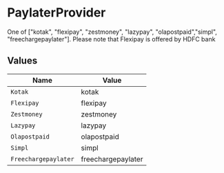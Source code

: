 # PaylaterProvider

One of ["kotak", "flexipay", "zestmoney", "lazypay", "olapostpaid","simpl", "freechargepaylater"]. Please note that Flexipay is offered by HDFC bank


## Values

| Name                 | Value                |
| -------------------- | -------------------- |
| `Kotak`              | kotak                |
| `Flexipay`           | flexipay             |
| `Zestmoney`          | zestmoney            |
| `Lazypay`            | lazypay              |
| `Olapostpaid`        | olapostpaid          |
| `Simpl`              | simpl                |
| `Freechargepaylater` | freechargepaylater   |